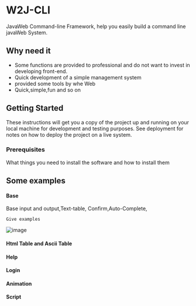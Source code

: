 # W2J-CLI

JavaWeb Command-line Framework, help you easily build a command line javaWeb System.

## Why need it
- Some functions are provided to professional and do not want to invest in developing front-end.
- Quick development of a simple management system
-  provided some tools by whe Web
- Quick,simple,fun and so on



## Getting Started

These instructions will get you a copy of the project up and running on your local machine for development and testing purposes. See deployment for notes on how to deploy the project on a live system.

### Prerequisites

What things you need to install the software and how to install them


## Some examples

#### Base
Base input and output,Text-table, Confirm,Auto-Complete,
```
Give examples
```
![image](https://raw.githubusercontent.com/wiki/frost373/w2j-cli/img/base.gif)

#### Html Table and Ascii Table



#### Help

#### Login

#### Animation

#### Script


